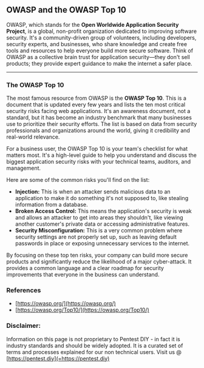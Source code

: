 ## OWASP and the OWASP Top 10

OWASP, which stands for the **Open Worldwide Application Security Project**, is a global, non-profit organization dedicated to improving software security. It's a community-driven group of volunteers, including developers, security experts, and businesses, who share knowledge and create free tools and resources to help everyone build more secure software. Think of OWASP as a collective brain trust for application security—they don't sell products; they provide expert guidance to make the internet a safer place.

-----

### The OWASP Top 10

The most famous resource from OWASP is the **OWASP Top 10**. This is a document that is updated every few years and lists the ten most critical security risks facing web applications. It's an awareness document, not a standard, but it has become an industry benchmark that many businesses use to prioritize their security efforts. The list is based on data from security professionals and organizations around the world, giving it credibility and real-world relevance.

For a business user, the OWASP Top 10 is your team's checklist for what matters most. It's a high-level guide to help you understand and discuss the biggest application security risks with your technical teams, auditors, and management.

Here are some of the common risks you'll find on the list:

  * **Injection:** This is when an attacker sends malicious data to an application to make it do something it's not supposed to, like stealing information from a database.
  * **Broken Access Control:** This means the application's security is weak and allows an attacker to get into areas they shouldn't, like viewing another customer's private data or accessing administrative features.
  * **Security Misconfiguration:** This is a very common problem where security settings are not properly set up, such as leaving default passwords in place or exposing unnecessary services to the internet.

By focusing on these top ten risks, your company can build more secure products and significantly reduce the likelihood of a major cyber-attack. It provides a common language and a clear roadmap for security improvements that everyone in the business can understand.

### References

  * [https://owasp.org/](https://owasp.org/)
  * [https://owasp.org/Top10/](https://owasp.org/Top10/)

### Disclaimer:

Information on this page is not proprietary to Pentest DIY - in fact it is industry standards and should be widely adopted. It is a curated set of terms and processes explained for our non technical users.
Visit us @ [https://pentest.diy](=https://pentest.diy)